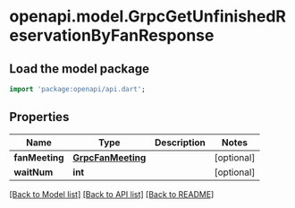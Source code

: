 # openapi.model.GrpcGetUnfinishedReservationByFanResponse

## Load the model package
```dart
import 'package:openapi/api.dart';
```

## Properties
Name | Type | Description | Notes
------------ | ------------- | ------------- | -------------
**fanMeeting** | [**GrpcFanMeeting**](GrpcFanMeeting.md) |  | [optional] 
**waitNum** | **int** |  | [optional] 

[[Back to Model list]](../README.md#documentation-for-models) [[Back to API list]](../README.md#documentation-for-api-endpoints) [[Back to README]](../README.md)


